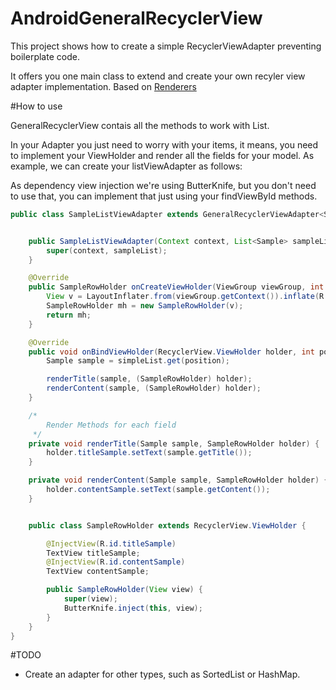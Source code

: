 # AndroidGeneralRecyclerView
This project shows how to create a simple RecyclerViewAdapter preventing boilerplate code.

It offers you one main class to extend and create your own recyler view adapter implementation. Based on [Renderers](https://github.com/pedrovgs/Renderers)

#How to use

GeneralRecyclerView contais  all the methods to work with List.

In your Adapter you just need to worry with your items, it means, 
you need to implement your ViewHolder and render all the fields for your model. As example, we can create your
listViewAdapter as follows:

As dependency view injection we're using ButterKnife, but you don't need to use that, you can implement that just using your findViewById methods.

```java
public class SampleListViewAdapter extends GeneralRecyclerViewAdapter<Sample> {


    public SampleListViewAdapter(Context context, List<Sample> sampleList) {
        super(context, sampleList);
    }

    @Override
    public SampleRowHolder onCreateViewHolder(ViewGroup viewGroup, int viewType) {
        View v = LayoutInflater.from(viewGroup.getContext()).inflate(R.layout.sample_item, null);
        SampleRowHolder mh = new SampleRowHolder(v);
        return mh;
    }

    @Override
    public void onBindViewHolder(RecyclerView.ViewHolder holder, int position) {
        Sample sample = simpleList.get(position);

        renderTitle(sample, (SampleRowHolder) holder);
        renderContent(sample, (SampleRowHolder) holder);
    }

    /*
        Render Methods for each field
     */
    private void renderTitle(Sample sample, SampleRowHolder holder) {
        holder.titleSample.setText(sample.getTitle());
    }

    private void renderContent(Sample sample, SampleRowHolder holder) {
        holder.contentSample.setText(sample.getContent());
    }


    public class SampleRowHolder extends RecyclerView.ViewHolder {

        @InjectView(R.id.titleSample)
        TextView titleSample;
        @InjectView(R.id.contentSample)
        TextView contentSample;

        public SampleRowHolder(View view) {
            super(view);
            ButterKnife.inject(this, view);
        }
    }
}
```

#TODO
 - Create an adapter for other types, such as SortedList or HashMap.
